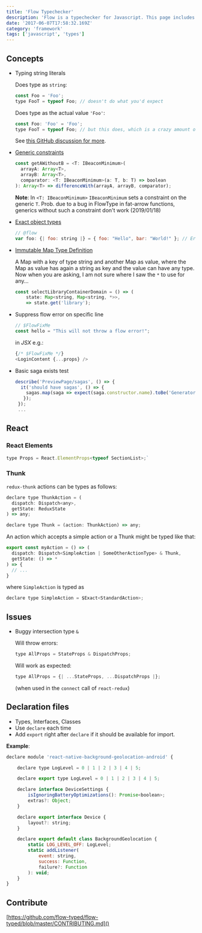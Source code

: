 ```yaml
---
title: 'Flow Typechecker'
description: 'Flow is a typechecker for Javascript. This page includes some interesting aspects of it'
date: '2017-06-07T17:58:32.169Z'
category: 'framework'
tags: ['javascript', 'types']
---
```


## Concepts

* Typing string literals

	Does type as `string`:

	```js
	const Foo = 'Foo';
	type FooT = typeof Foo; // doesn't do what you'd expect
	```

	Does type as the actual value `'Foo'`:

	```js
	const Foo: 'Foo' = 'Foo';
	type FooT = typeof Foo; // but this does, which is a crazy amount of boilerplate for a string literal IMO
	```

	See [this GitHub discussion for more](https://github.com/facebook/flow/issues/2639).

* [Generic constraints](https://alligator.io/flow/generic-constraints/)

	```js
	const getAWithoutB = <T: IBeaconMinimum>(
      arrayA: Array<T>,
      arrayB: Array<T>,
      comparator: <T: IBeaconMinimum>(a: T, b: T) => boolean
   ): Array<T> => differenceWith(arrayA, arrayB, comparator);
	```

	**Note**: In `<T: IBeaconMinimum>` `IBeaconMinimum` sets a constraint on the generic `T`. Prob. due to a bug in FlowType in fat-arrow functions, generics without such a constraint don't work (2019/01/18)

* [Exact object types](https://flow.org/en/docs/types/objects/#toc-exact-object-types)

	```js
	// @flow
	var foo: {| foo: string |} = { foo: "Hello", bar: "World!" }; // Error!
	```

* [Immutable Map Type Definition](https://github.com/facebook/immutable-js/blob/master/type-definitions/immutable.js.flow#L685)

	A Map with a key of type string and another Map as value, where the Map as value has again a string as key and the value can have any type. Now when you are asking, I am not sure where I saw the `*` to use for any...

	```js
	const selectLibraryContainerDomain = () => (
		state: Map<string, Map<string, *>>,
		=> state.get('library');
	```

* Suppress flow error on specific line

	```js
	// $FlowFixMe
	const hello = "This will not throw a flow error!";
	```

	in *JSX* e.g.:

	```js
	{/* $FlowFixMe */}
	<LoginContent {...props} />
	```

* Basic saga exists test

	```js
	describe('PreviewPage/sagas', () => {
	  it('should have sagas', () => {
	    sagas.map(saga => expect(saga.constructor.name).toBe('GeneratorFunction'));
       });
     });
     ...
	```

## React

### React Elements

```js
type Props = React.ElementProps<typeof SectionList>;`
```

### Thunk

`redux-thunk` actions can be types as follows:

```js
declare type ThunkAction = (
  dispatch: Dispatch<any>,
  getState: ReduxState
) => any;

declare type Thunk = (action: ThunkAction) => any;
```

An action which accepts a simple action or a Thunk might be typed like that:

```js
export const myAction = () => (
  dispatch: Dispatch<SimpleAction | SomeOtherActionType> & Thunk,
  getState: () => *
) => {
  // ...
}
```

where `SimpleAction` is typed as

```js
declare type SimpleAction = $Exact<StandardAction>;
```

## Issues

* Buggy intersection type `&`

	Will throw errors:

	```js
	type AllProps = StateProps & DispatchProps;
	```

	Will work as expected:

	```js
	type AllProps = {| ...StateProps, ...DispatchProps |};
	```

	(when used in the `connect` call of `react-redux`)

## Declaration files

* Types, Interfaces, Classes
* Use `declare` each time
* Add `export` right after `declare` if it should be available for import.

**Example**:

```js
declare module 'react-native-background-geolocation-android' {

	declare type LogLevel = 0 | 1 | 2 | 3 | 4 | 5;

	declare export type LogLevel = 0 | 1 | 2 | 3 | 4 | 5;

	declare interface DeviceSettings {
		isIgnoringBatteryOptimizations(): Promise<boolean>;
		extras?: Object;
	}

	declare export interface Device {
		layout?: string;
	}

	declare export default class BackgroundGeolocation {
		static LOG_LEVEL_OFF: LogLevel;
		static addListener(
      		event: string,
      		success: Function,
      		failure?: Function
    	): void;
	}
}
```

## Contribute

[https://github.com/flow-typed/flow-typed/blob/master/CONTRIBUTING.md]()
